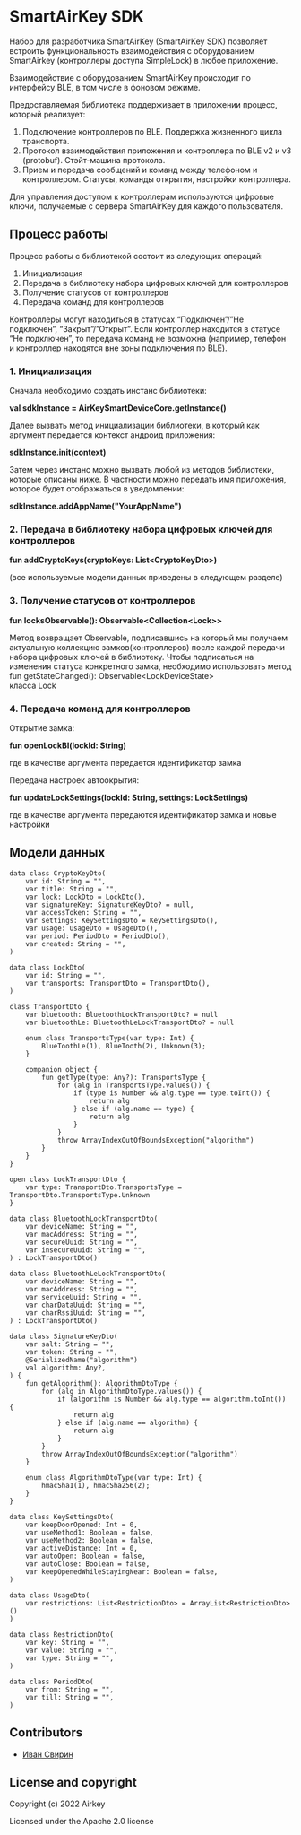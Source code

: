 # SmartAirKey SDK

Набор для разработчика SmartAirKey (SmartAirKey SDK) позволяет встроить функциональность взаимодействия с оборудованием SmartAirkey (контроллеры доступа SimpleLock)  в любое приложение.

Взаимодействие с оборудованием SmartAirKey происходит по интерфейсу BLE, в том числе в фоновом режиме.

Предоставляемая библиотека поддерживает в приложении процесс, который реализует:
1. Подключение контроллеров по BLЕ. Поддержка жизненного цикла транспорта.
2. Протокол взаимодействия приложения и контроллера по BLE v2 и v3 (protobuf). Стэйт-машина протокола.
3. Прием и передача сообщений и команд между телефоном и контроллером. Статусы, команды открытия, настройки контроллера.

Для управления доступом к контроллерам используются цифровые ключи, получаемые с сервера SmartAirKey для каждого пользователя.


## Процесс работы

Процесс работы с библиотекой состоит из следующих операций:
1. Инициализация 
2. Передача в библиотеку набора цифровых ключей для контроллеров
3. Получение статусов от контроллеров
4. Передача команд для контроллеров

Контроллеры могут находиться в статусах “Подключен”/”Не подключен”, “Закрыт”/”Открыт”. Если контроллер находится в статусе “Не подключен”, то передача команд не возможна (например, телефон и контроллер находятся вне зоны подключения по BLE).

### 1. Инициализация

Сначала необходимо создать инстанс библиотеки:  

**val sdkInstance = AirKeySmartDeviceCore.getInstance()**

Далее вызвать метод инициализации библиотеки, в который как аргумент передается контекст андроид приложения:  

**sdkInstance.init(context)**

Затем через инстанс можно вызвать любой из методов библиотеки, которые описаны ниже. В частности можно передать
имя приложения, которое будет отображаться в уведомлении:  

**sdkInstance.addAppName("YourAppName")**

### 2. Передача в библиотеку набора цифровых ключей для контроллеров

**fun addCryptoKeys(cryptoKeys: List\<CryptoKeyDto>)**

(все используемые модели данных приведены в следующем разделе)

### 3. Получение статусов от контроллеров

**fun locksObservable(): Observable\<Collection\<Lock>>**

Метод возвращает Observable, подписавшись на который мы получаем актуальную  коллекцию замков(контроллеров) 
после каждой передачи набора цифровых ключей в библиотеку. Чтобы подписаться на изменения статуса конкретного замка,
необходимо использовать метод  
fun getStateChanged(): Observable\<LockDeviceState>  
класса Lock
    
### 4. Передача команд для контроллеров

Открытие замка:
    
**fun openLockBl(lockId: String)**

где в качестве аргумента передается идентификатор замка  


Передача настроек автоокрытия:
    
**fun updateLockSettings(lockId: String, settings: LockSettings)**

где в качестве аргумента передаются идентификатор замка и новые настройки

## Модели данных

    data class CryptoKeyDto(
        var id: String = "",
        var title: String = "",
        var lock: LockDto = LockDto(),
        var signatureKey: SignatureKeyDto? = null,
        var accessToken: String = "",
        var settings: KeySettingsDto = KeySettingsDto(),
        var usage: UsageDto = UsageDto(),
        var period: PeriodDto = PeriodDto(),
        var created: String = "",
    )

    data class LockDto(
        var id: String = "",
        var transports: TransportDto = TransportDto(),
    )

    class TransportDto {
        var bluetooth: BluetoothLockTransportDto? = null
        var bluetoothLe: BluetoothLeLockTransportDto? = null

        enum class TransportsType(var type: Int) {
            BlueToothLe(1), BlueTooth(2), Unknown(3);
        }

        companion object {
            fun getType(type: Any?): TransportsType {
                for (alg in TransportsType.values()) {
                    if (type is Number && alg.type == type.toInt()) {
                        return alg
                    } else if (alg.name == type) {
                        return alg
                    }
                }
                throw ArrayIndexOutOfBoundsException("algorithm")
            }
        }
    }

    open class LockTransportDto {
        var type: TransportDto.TransportsType = TransportDto.TransportsType.Unknown
    }

    data class BluetoothLockTransportDto(
        var deviceName: String = "",
        var macAddress: String = "",
        var secureUuid: String = "",
        var insecureUuid: String = "",
    ) : LockTransportDto()

    data class BluetoothLeLockTransportDto(
        var deviceName: String = "",
        var macAddress: String = "",
        var serviceUuid: String = "",
        var charDataUuid: String = "",
        var charRssiUuid: String = "",
    ) : LockTransportDto()

    data class SignatureKeyDto(
        var salt: String = "",
        var token: String = "",
        @SerializedName("algorithm")
        val algorithm: Any?,
    ) {
        fun getAlgorithm(): AlgorithmDtoType {
            for (alg in AlgorithmDtoType.values()) {
                if (algorithm is Number && alg.type == algorithm.toInt()) {
                    return alg
                } else if (alg.name == algorithm) {
                    return alg
                }
            }
            throw ArrayIndexOutOfBoundsException("algorithm")
        }

        enum class AlgorithmDtoType(var type: Int) {
            hmacSha1(1), hmacSha256(2);
        }
    }

    data class KeySettingsDto(
        var keepDoorOpened: Int = 0,
        var useMethod1: Boolean = false,
        var useMethod2: Boolean = false,
        var activeDistance: Int = 0,
        var autoOpen: Boolean = false,
        var autoClose: Boolean = false,
        var keepOpenedWhileStayingNear: Boolean = false,
    )

    data class UsageDto(
        var restrictions: List<RestrictionDto> = ArrayList<RestrictionDto>()
    )

    data class RestrictionDto(
        var key: String = "",
        var value: String = "",
        var type: String = "",
    )

    data class PeriodDto(
        var from: String = "",
        var till: String = "",
    )

## Contributors

- [Иван Свирин]()


## License and copyright
Copyright (c) 2022 Airkey

Licensed under the Apache 2.0 license
